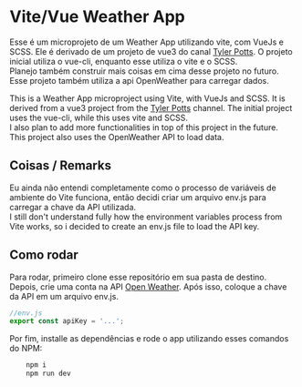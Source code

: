 # Vite/Vue Weather App

Esse é um microprojeto de um Weather App utilizando vite, com VueJs e SCSS. Ele é derivado de um projeto de vue3 do canal [Tyler Potts](https://www.youtube.com/watch?v=JLc-hWsPTUY&list=PLCtqzlBswQOfZq1l1gMKzCYNuQ4dJ1OAt&index=1). O projeto inicial utiliza o vue-cli, enquanto esse utiliza o vite e o SCSS.  
Planejo também construir mais coisas em cima desse projeto no futuro.  
Esse projeto também utiliza a api OpenWeather para carregar dados.  

This is a Weather App microproject using Vite, with VueJs and SCSS. It is derived from a vue3 project from the [Tyler Potts](https://www.youtube.com/watch?v=JLc-hWsPTUY&list=PLCtqzlBswQOfZq1l1gMKzCYNuQ4dJ1OAt&index=1) channel. The initial project uses the vue-cli, while this uses vite and SCSS.  
I also plan to add more functionalities in top of this project in the future.  
This project also uses the OpenWeather API to load data.

## Coisas / Remarks

Eu ainda não entendi completamente como o processo de variáveis de ambiente do Vite funciona, então decidi criar um arquivo env.js para carregar a chave da API utilizada.  
I still don't understand fully how the environment variables process from Vite works, so i decided to create an env.js file to load the API key.

## Como rodar

Para rodar, primeiro clone esse repositório em sua pasta de destino. Depois, crie uma conta na API [Open Weather](https://home.openweathermap.org/users/sign_up). Após isso, coloque a chave da API em um arquivo env.js.  

```Javascript
//env.js 
export const apiKey = '...';
```

Por fim, installe as dependências e rode o app utilizando esses comandos do NPM:

```Bash
    npm i
    npm run dev
```
